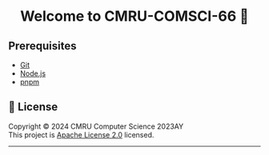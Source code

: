 <h1 align="center">Welcome to CMRU-COMSCI-66 👋</h1>

## Prerequisites

-   [Git](https://git-scm.com)
-   [Node.js](https://nodejs.org/en/download)
-   [pnpm](https://pnpm.io)

## 📝 License

Copyright © 2024 CMRU Computer Science 2023AY<br>
This project is [Apache License 2.0](https://github.com/Faelayis/CMRU-COMSCI-66/blob/main/LICENSE) licensed.

---
